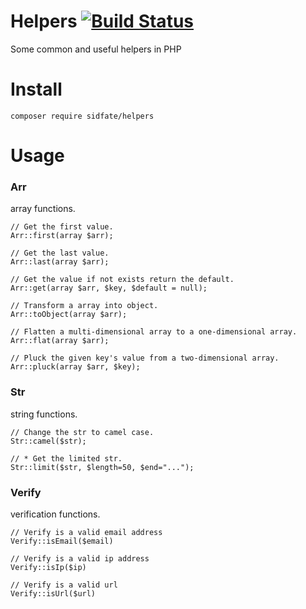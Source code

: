 # Helpers [![Build Status](https://travis-ci.org/Sidfate/helpers.svg?branch=master)](https://travis-ci.org/Sidfate/helpers)
Some common and useful helpers in PHP
 
# Install
`composer require sidfate/helpers`

# Usage

### Arr
array functions.

```
// Get the first value.
Arr::first(array $arr);

// Get the last value.
Arr::last(array $arr);

// Get the value if not exists return the default.
Arr::get(array $arr, $key, $default = null);

// Transform a array into object.
Arr::toObject(array $arr);

// Flatten a multi-dimensional array to a one-dimensional array.
Arr::flat(array $arr);

// Pluck the given key's value from a two-dimensional array.
Arr::pluck(array $arr, $key);
```

### Str
string functions.

```
// Change the str to camel case.
Str::camel($str);

// * Get the limited str.
Str::limit($str, $length=50, $end="..."); 
```

### Verify
verification functions.

```
// Verify is a valid email address
Verify::isEmail($email)

// Verify is a valid ip address
Verify::isIp($ip)

// Verify is a valid url
Verify::isUrl($url)
```